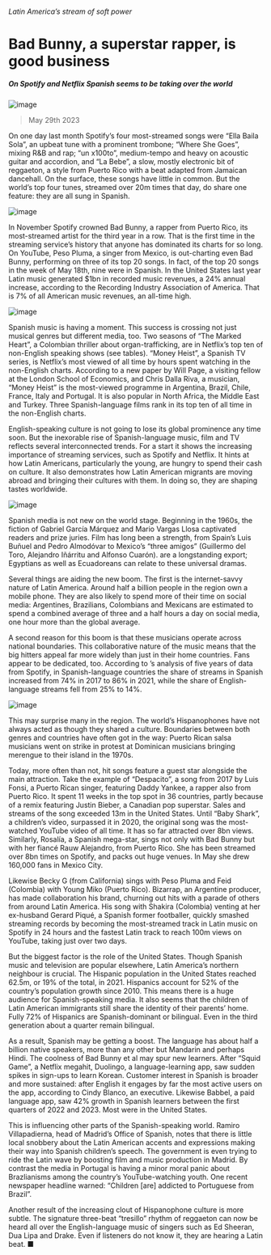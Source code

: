 ###### Latin America’s stream of soft power
# Bad Bunny, a superstar rapper, is good business 
##### On Spotify and Netflix Spanish seems to be taking over the world 
![image](images/20230527_AMP503.jpg) 
> May 29th 2023 
On one day last month Spotify’s four most-streamed songs were “Ella Baila Sola”, an upbeat tune with a prominent trombone; “Where She Goes”, mixing R&amp;B and rap; “un x100to”, medium-tempo and heavy on acoustic guitar and accordion, and “La Bebe”, a slow, mostly electronic bit of reggaeton, a style from Puerto Rico with a beat adapted from Jamaican dancehall. On the surface, these songs have little in common. But the world’s top four tunes, streamed over 20m times that day, do share one feature: they are all sung in Spanish. 
![image](images/20230603_EPC964.png) 

In November Spotify crowned Bad Bunny, a rapper from Puerto Rico, its most-streamed artist for the third year in a row. That is the first time in the streaming service’s history that anyone has dominated its charts for so long. On YouTube, Peso Pluma, a singer from Mexico, is out-charting even Bad Bunny, performing on three of its top 20 songs. In fact, of the top 20 songs in the week of May 18th, nine were in Spanish. In the United States last year Latin music generated $1bn in recorded music revenues, a 24% annual increase, according to the Recording Industry Association of America. That is 7% of all American music revenues, an all-time high.
![image](images/20230603_EPC965.png) 

Spanish music is having a moment. This success is crossing not just musical genres but different media, too. Two seasons of “The Marked Heart”, a Colombian thriller about organ-trafficking, are in Netflix’s top ten of non-English speaking shows (see tables). “Money Heist”, a Spanish TV series, is Netflix’s most viewed of all time by hours spent watching in the non-English charts. According to a new paper by Will Page, a visiting fellow at the London School of Economics, and Chris Dalla Riva, a musician, “Money Heist” is the most-viewed programme in Argentina, Brazil, Chile, France, Italy and Portugal. It is also popular in North Africa, the Middle East and Turkey. Three Spanish-language films rank in its top ten of all time in the non-English charts.
English-speaking culture is not going to lose its global prominence any time soon. But the inexorable rise of Spanish-language music, film and TV reflects several interconnected trends. For a start it shows the increasing importance of streaming services, such as Spotify and Netflix. It hints at how Latin Americans, particularly the young, are hungry to spend their cash on culture. It also demonstrates how Latin American migrants are moving abroad and bringing their cultures with them. In doing so, they are shaping tastes worldwide. 
![image](images/20230603_EPC966.png) 

Spanish media is not new on the world stage. Beginning in the 1960s, the fiction of Gabriel García Márquez and Mario Vargas Llosa captivated readers and prize juries. Film has long been a strength, from Spain’s Luis Buñuel and Pedro Almodóvar to Mexico’s “three amigos” (Guillermo del Toro, Alejandro Iñárritu and Alfonso Cuarón).  are a longstanding export; Egyptians as well as Ecuadoreans can relate to these universal dramas. 
Several things are aiding the new boom. The first is the internet-savvy nature of Latin America. Around half a billion people in the region own a mobile phone. They are also likely to spend more of their time on social media: Argentines, Brazilians, Colombians and Mexicans are estimated to spend a combined average of three and a half hours a day on social media, one hour more than the global average. 
A second reason for this boom is that these musicians operate across national boundaries. This collaborative nature of the music means that the big hitters appeal far more widely than just in their home countries. Fans appear to be dedicated, too. According to ’s analysis of five years of data from Spotify, in Spanish-language countries the share of streams in Spanish increased from 74% in 2017 to 86% in 2021, while the share of English-language streams fell from 25% to 14%.
![image](images/20230603_AMP002.jpg) 

This may surprise many in the region. The world’s Hispanophones have not always acted as though they shared a culture. Boundaries between both genres and countries have often got in the way: Puerto Rican salsa musicians went on strike in protest at Dominican musicians bringing merengue to their island in the 1970s. 
Today, more often than not, hit songs feature a guest star alongside the main attraction. Take the example of “Despacito”, a song from 2017 by Luis Fonsi, a Puerto Rican singer, featuring Daddy Yankee, a rapper also from Puerto Rico. It spent 11 weeks in the top spot in 36 countries, partly because of a remix featuring Justin Bieber, a Canadian pop superstar. Sales and streams of the song exceeded 13m in the United States. Until “Baby Shark”, a children’s video, surpassed it in 2020, the original song was the most-watched YouTube video of all time. It has so far attracted over 8bn views. Similarly, Rosalía, a Spanish mega-star, sings not only with Bad Bunny but with her fiancé Rauw Alejandro, from Puerto Rico. She has been streamed over 8bn times on Spotify, and packs out huge venues. In May she drew 160,000 fans in Mexico City. 
Likewise Becky G (from California) sings with Peso Pluma and Feid (Colombia) with Young Miko (Puerto Rico). Bizarrap, an Argentine producer, has made collaboration his brand, churning out hits with a parade of others from around Latin America. His song with Shakira (Colombia) venting at her ex-husband Gerard Piqué, a Spanish former footballer, quickly smashed streaming records by becoming the most-streamed track in Latin music on Spotify in 24 hours and the fastest Latin track to reach 100m views on YouTube, taking just over two days.
But the biggest factor is the role of the United States. Though Spanish music and television are popular elsewhere, Latin America’s northern neighbour is crucial. The Hispanic population in the United States reached 62.5m, or 19% of the total, in 2021. Hispanics account for 52% of the country’s population growth since 2010. This means there is a huge audience for Spanish-speaking media. It also seems that the children of Latin American immigrants still share the identity of their parents’ home. Fully 72% of Hispanics are Spanish-dominant or bilingual. Even in the third generation about a quarter remain bilingual.
As a result, Spanish may be getting a boost. The language has about half a billion native speakers, more than any other but Mandarin and perhaps Hindi. The coolness of Bad Bunny et al may spur new learners. After “Squid Game”, a Netflix megahit, Duolingo, a language-learning app, saw sudden spikes in sign-ups to learn Korean. Customer interest in Spanish is broader and more sustained: after English it engages by far the most active users on the app, according to Cindy Blanco, an executive. Likewise Babbel, a paid language app, saw 42% growth in Spanish learners between the first quarters of 2022 and 2023. Most were in the United States.
This is influencing other parts of the Spanish-speaking world. Ramiro Villapadierna, head of Madrid’s Office of Spanish, notes that there is little local snobbery about the Latin American accents and expressions making their way into Spanish children’s speech. The government is even trying to ride the Latin wave by boosting film and music production in Madrid. By contrast the media in Portugal is having a minor moral panic about Brazlianisms among the country’s YouTube-watching youth. One recent newspaper headline warned: “Children [are] addicted to Portuguese from Brazil”.
Another result of the increasing clout of Hispanophone culture is more subtle. The signature three-beat “tresillo” rhythm of reggaeton can now be heard all over the English-language music of singers such as Ed Sheeran, Dua Lipa and Drake. Even if listeners do not know it, they are hearing a Latin beat. ■

